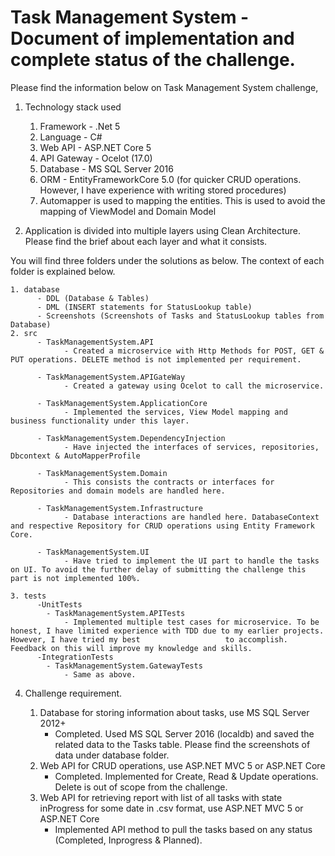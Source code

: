 # Task Management System - Document of implementation and complete status of the challenge.

Please find the information below on Task Management System challenge,

1. Technology stack used

    1. Framework - .Net 5
    2. Language - C#
    3. Web API - ASP.NET Core 5
    4. API Gateway - Ocelot (17.0)
    5. Database - MS SQL Server 2016
    6. ORM - EntityFrameworkCore 5.0 (for quicker CRUD operations. However, I have experience with writing stored procedures)
    7. Automapper is used to mapping the entities. This is used to avoid the mapping of ViewModel and Domain Model

3. Application is divided into multiple layers using Clean Architecture. Please find the brief about each layer and what it consists.

  You will find three folders under the solutions as below. The context of each folder is explained below.
  
    1. database
          - DDL (Database & Tables)
          - DML (INSERT statements for StatusLookup table)
          - Screenshots (Screenshots of Tasks and StatusLookup tables from Database)
    2. src
          - TaskManagementSystem.API
                - Created a microservice with Http Methods for POST, GET & PUT operations. DELETE method is not implemented per requirement.
                
          - TaskManagementSystem.APIGateWay
                - Created a gateway using Ocelot to call the microservice.
                
          - TaskManagementSystem.ApplicationCore
                - Implemented the services, View Model mapping and business functionality under this layer.
                
          - TaskManagementSystem.DependencyInjection
                - Have injected the interfaces of services, repositories, Dbcontext & AutoMapperProfile
                
          - TaskManagementSystem.Domain
                - This consists the contracts or interfaces for Repositories and domain models are handled here.     
                
          - TaskManagementSystem.Infrastructure
                - Database interactions are handled here. DatabaseContext and respective Repository for CRUD operations using Entity Framework Core.
                
          - TaskManagementSystem.UI
                - Have tried to implement the UI part to handle the tasks on UI. To avoid the further delay of submitting the challenge this part is not implemented 100%.
                
    3. tests
          -UnitTests
            - TaskManagementSystem.APITests
                - Implemented multiple test cases for microservice. To be honest, I have limited experience with TDD due to my earlier projects. However, I have tried my best                   to accomplish. Feedback on this will improve my knowledge and skills.
          -IntegrationTests
            - TaskManagementSystem.GatewayTests
                - Same as above.


4. Challenge requirement.

    1. Database for storing information about tasks, use MS SQL Server 2012+ 
        - Completed. Used MS SQL Server 2016 (localdb) and saved the related data to the Tasks table. Please find the screenshots of data under database folder.
    2. Web API for CRUD operations, use ASP.NET MVC 5 or ASP.NET Core
        - Completed. Implemented for Create, Read & Update operations. Delete is out of scope from the challenge.
    3. Web API for retrieving report with list of all tasks with state inProgress for some date in .csv format, use ASP.NET MVC
       5 or ASP.NET Core
       - Implemented API method to pull the tasks based on any status (Completed, Inprogress & Planned). 
